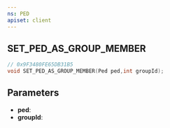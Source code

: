 ```yaml
---
ns: PED
apiset: client
---
```

## SET_PED_AS_GROUP_MEMBER

```c
// 0x9F3480FE65DB31B5
void SET_PED_AS_GROUP_MEMBER(Ped ped,int groupId);
```


## Parameters
* **ped**:
* **groupId**:



